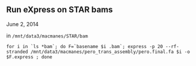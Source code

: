 Run eXpress on STAR bams
-

June 2, 2014

in `/mnt/data3/macmanes/STAR/bam`


	for i in `ls *bam`; do F=`basename $i .bam`; express -p 20 --rf-stranded /mnt/data3/macmanes/pero_trans_assembly/pero.final.fa $i -o $F.express ; done